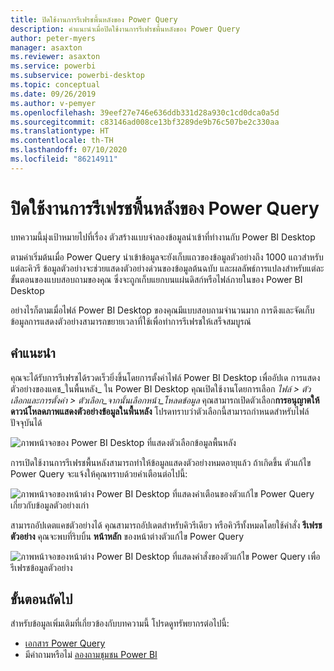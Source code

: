 ```yaml
---
title: ปิดใช้งานการรีเฟรชพื้นหลังของ Power Query
description: คำแนะนำเมื่อปิดใช้งานการรีเฟรชพื้นหลังของ Power Query
author: peter-myers
manager: asaxton
ms.reviewer: asaxton
ms.service: powerbi
ms.subservice: powerbi-desktop
ms.topic: conceptual
ms.date: 09/26/2019
ms.author: v-pemyer
ms.openlocfilehash: 39eef27e746e636ddb331d28a930c1cd0dca0a5d
ms.sourcegitcommit: c83146ad008ce13bf3289de9b76c507be2c330aa
ms.translationtype: HT
ms.contentlocale: th-TH
ms.lasthandoff: 07/10/2020
ms.locfileid: "86214911"
---
```

# <a name="disable-power-query-background-refresh"></a>ปิดใช้งานการรีเฟรชพื้นหลังของ Power Query

บทความนี้มุ่งเป้าหมายไปที่เรื่อง ตัวสร้างแบบจำลองข้อมูลนำเข้าที่ทำงานกับ Power BI Desktop

ตามค่าเริ่มต้นเมื่อ Power Query นำเข้าข้อมูลจะยังเก็บแถวของข้อมูลตัวอย่างถึง 1000 แถวสำหรับแต่ละคิวรี ข้อมูลตัวอย่างจะช่วยแสดงตัวอย่างด่วนของข้อมูลต้นฉบับ และผลลัพธ์การแปลงสำหรับแต่ละขั้นตอนของแบบสอบถามของคุณ ซึ่งจะถูกเก็บแยกบนแผ่นดิสก์หรือไฟล์ภายในของ Power BI Desktop

อย่างไรก็ตามเมื่อไฟล์ Power BI Desktop ของคุณมีแบบสอบถามจำนวนมาก การดึงและจัดเก็บข้อมูลการแสดงตัวอย่างสามารถขยายเวลาที่ใช้เพื่อทำการรีเฟรชให้เสร็จสมบูรณ์

## <a name="recommendation"></a>คำแนะนำ

คุณจะได้รับการรีเฟรชได้รวดเร็วยิ่งขึ้นโดยการตั้งค่าไฟล์ Power BI Desktop เพื่ออัปเด การแสดงตัวอย่างของแคช_ในพื้นหลัง_ ใน Power BI Desktop คุณเปิดใช้งานโดยการเลือก _ไฟล์ > ตัวเลือกและการตั้งค่า > ตัวเลือก_จากนั้นเลือกหน้า_โหลดข้อมูล_ คุณสามารถเปิดตัวเลือก**การอนุญาตให้ดาวน์โหลดภาพแสดงตัวอย่างข้อมูลในพื้นหลัง** โปรดทราบว่าตัวเลือกนี้สามารถกำหนดสำหรับไฟล์ปัจจุบันได้

![ภาพหน้าจอของ Power BI Desktop ที่แสดงตัวเลือกข้อมูลพื้นหลัง](media/power-query-background-refresh/power-query-options-background-data.png)

การเปิดใช้งานการรีเฟรชพื้นหลังสามารถทำให้ข้อมูลแสดงตัวอย่างหมดอายุแล้ว ถ้าเกิดขึ้น ตัวแก้ไข Power Query จะแจ้งให้คุณทราบด้วยคำเตือนต่อไปนี้:

![ภาพหน้าจอของหน้าต่าง Power BI Desktop ที่แสดงคำเตือนของตัวแก้ไข Power Query เกี่ยวกับข้อมูลตัวอย่างเก่า](media/power-query-background-refresh/power-query-preview-data-old.png)

สามารถอัปเดตแคชตัวอย่างได้ คุณสามารถอัปเดตสำหรับคิวรีเดียว หรือคิวรีทั้งหมดโดยใช้คำสั่ง **รีเฟรชตัวอย่าง** คุณจะพบที่ริบบิ้น **หน้าหลัก** ของหน้าต่างตัวแก้ไข Power Query

![ภาพหน้าจอของหน้าต่าง Power BI Desktop ที่แสดงคำสั่งของตัวแก้ไข Power Query เพื่อรีเฟรชข้อมูลตัวอย่าง](media/power-query-background-refresh/power-query-refresh-preview-data.png)

## <a name="next-steps"></a>ขั้นตอนถัดไป

สำหรับข้อมูลเพิ่มเติมที่เกี่ยวข้องกับบทความนี้ โปรดดูทรัพยากรต่อไปนี้:

- [เอกสาร Power Query](/power-query/)
- มีคำถามหรือไม่ [ลองถามชุมชน Power BI](https://community.powerbi.com/)
